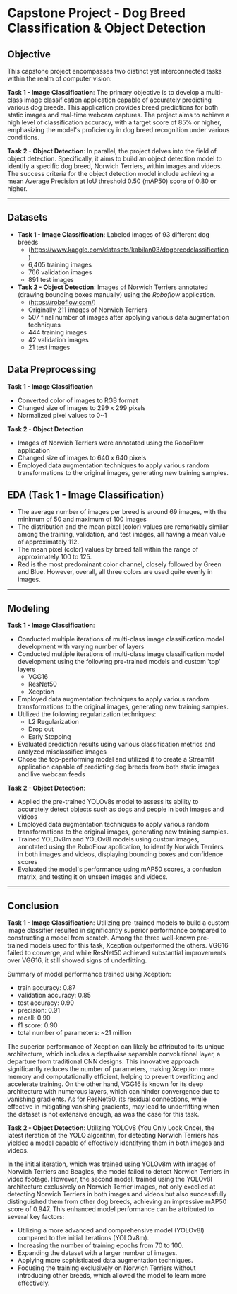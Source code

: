 # Capstone Project - Dog Breed Classification & Object Detection

## Objective
This capstone project encompasses two distinct yet interconnected tasks within the realm of computer vision:

**Task 1 - Image Classification**: The primary objective is to develop a multi-class image classification application capable of accurately predicting various dog breeds. This application provides breed predictions for both static images and real-time webcam captures. The project aims to achieve a high level of classification accuracy, with a target score of 85% or higher, emphasizing the model's proficiency in dog breed recognition under various conditions.

**Task 2 - Object Detection**: In parallel, the project delves into the field of object detection. Specifically, it aims to build an object detection model to identify a specific dog breed, Norwich Terriers, within images and videos. The success criteria for the object detection model include achieving a mean Average Precision at IoU threshold 0.50 (mAP50) score of 0.80 or higher.

---

## Datasets
- **Task 1 - Image Classification**: Labeled images of 93 different dog breeds
  - (https://www.kaggle.com/datasets/kabilan03/dogbreedclassification)
  - 6,405 training images
  - 766 validation images
  - 891 test images
- **Task 2 - Object Detection**: Images of Norwich Terriers annotated (drawing bounding boxes manually) using the *Roboflow* application.
  - (https://roboflow.com/)
  - Originally 211 images of Norwich Terriers
  - 507 final number of images after applying various data augmentation techniques
  - 444 training images
  - 42 validation images
  - 21 test images


## Data Preprocessing
**Task 1 - Image Classification**
- Converted color of images to RGB format
- Changed size of images to 299 x 299 pixels
- Normalized pixel values to 0~1

**Task 2 - Object Detection**
- Images of Norwich Terriers were annotated using the RoboFlow application
- Changed size of images to 640 x 640 pixels
- Employed data augmentation techniques to apply various random transformations to the original images, generating new training samples.

  
## EDA (Task 1 - Image Classification)
- The average number of images per breed is around 69 images, with the minimum of 50 and maximum of 100 images
- The distribution and the mean pixel (color) values are remarkably similar among the training, validation, and test images, all having a mean value of approximately 112.
- The mean pixel (color) values by breed fall within the range of approximately 100 to 125.
- Red is the most predominant color channel, closely followed by Green and Blue. However, overall, all three colors are used quite evenly in images.


---

## Modeling

**Task 1 - Image Classification**:
 - Conducted multiple iterations of multi-class image classification model development with varying number of layers
 - Conducted multiple iterations of multi-class image classification model development using the following pre-trained models and custom 'top' layers
   - VGG16
   - ResNet50
   - Xception
 - Employed data augmentation techniques to apply various random transformations to the original images, generating new training samples.
 - Utilized the following regularization techniques:
   - L2 Regularization
   - Drop out
   - Early Stopping
 - Evaluated prediction results using various classification metrics and analyzed misclassified images
 - Chose the top-performing model and utilized it to create a Streamlit application capable of predicting dog breeds from both static images and live webcam feeds

**Task 2 - Object Detection**:
 - Applied the pre-trained YOLOv8s model to assess its ability to accurately detect objects such as dogs and people in both images and videos
 - Employed data augmentation techniques to apply various random transformations to the original images, generating new training samples.
 - Trained YOLOv8m and YOLOv8l models using custom images, annotated using the RoboFlow application, to identify Norwich Terriers in both images and videos, displaying bounding boxes and confidence scores
 - Evaluated the model's performance using mAP50 scores, a confusion matrix, and testing it on unseen images and videos.
 
---

## Conclusion

**Task 1 - Image Classification**:
Utilizing pre-trained models to build a custom image classifier resulted in significantly superior performance compared to constructing a model from scratch. Among the three well-known pre-trained models used for this task, Xception outperformed the others. VGG16 failed to converge, and while ResNet50 achieved substantial improvements over VGG16, it still showed signs of underfitting.

Summary of model performance trained using Xception:

- train accuracy: 0.87
- validation accuracy: 0.85
- test accuracy: 0.90
- precision: 0.91
- recall: 0.90
- f1 score: 0.90
- total number of parameters: ~21 million

The superior performance of Xception can likely be attributed to its unique architecture, which includes a depthwise separable convolutional layer, a departure from traditional CNN designs. This innovative approach significantly reduces the number of parameters, making Xception more memory and computationally efficient, helping to prevent overfitting and accelerate training. On the other hand, VGG16 is known for its deep architecture with numerous layers, which can hinder convergence due to vanishing gradients. As for ResNet50, its residual connections, while effective in mitigating vanishing gradients, may lead to underfitting when the dataset is not extensive enough, as was the case for this task.

**Task 2 - Object Detection**:
Utilizing YOLOv8 (You Only Look Once), the latest iteration of the YOLO algorithm, for detecting Norwich Terriers has yielded a model capable of effectively identifying them in both images and videos.

In the initial iteration, which was trained using YOLOv8m with images of Norwich Terriers and Beagles, the model failed to detect Norwich Terriers in video footage. However, the second model, trained using the YOLOv8l architecture exclusively on Norwich Terrier images, not only excelled at detecting Norwich Terriers in both images and videos but also successfully distinguished them from other dog breeds, achieving an impressive mAP50 score of 0.947. This enhanced model performance can be attributed to several key factors:

- Utilizing a more advanced and comprehensive model (YOLOv8l) compared to the initial iterations (YOLOv8m).
- Increasing the number of training epochs from 70 to 100.
- Expanding the dataset with a larger number of images.
- Applying more sophisticated data augmentation techniques.
- Focusing the training exclusively on Norwich Terriers without introducing other breeds, which allowed the model to learn more effectively.
